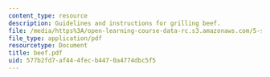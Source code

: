 ```yaml
---
content_type: resource
description: Guidelines and instructions for grilling beef.
file: /media/https%3A/open-learning-course-data-rc.s3.amazonaws.com/5-s16-advanced-kitchen-chemistry-spring-2002/577b2fd7af444fecb4470a4774dbc5f5_beef.pdf
file_type: application/pdf
resourcetype: Document
title: beef.pdf
uid: 577b2fd7-af44-4fec-b447-0a4774dbc5f5
---
```

